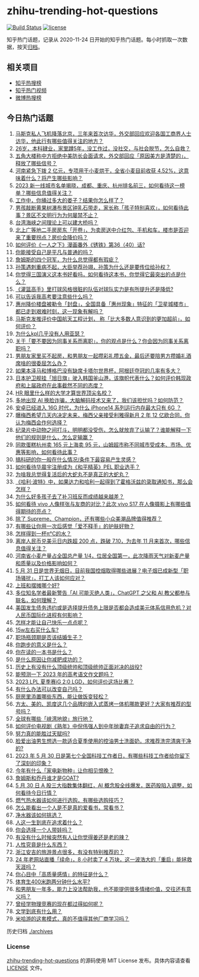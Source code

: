 # zhihu-trending-hot-questions

[![Build Status](https://github.com/justjavac/zhihu-trending-hot-questions/workflows/ci/badge.svg?branch=master)](https://github.com/justjavac/zhihu-trending-hot-questions/actions)
[![license](https://img.shields.io/github/license/justjavac/zhihu-trending-hot-questions)](https://github.com/justjavac/zhihu-trending-hot-questions/blob/master/LICENSE)

知乎热门话题，记录从 2020-11-24
日开始的知乎热门话题。每小时抓取一次数据，按天[归档](./archives)。

## 相关项目

- [知乎热搜榜](https://github.com/justjavac/zhihu-trending-top-search)
- [知乎热门视频](https://github.com/justjavac/zhihu-trending-hot-video)
- [微博热搜榜](https://github.com/justjavac/weibo-trending-hot-search)

## 今日热门话题

<!-- BEGIN -->
<!-- 最后更新时间 Wed May 31 2023 09:41:30 GMT+0800 (China Standard Time) -->

1. [马斯克私人飞机降落北京，三年来首次访华，外交部回应欢迎各国工商界人士访华，他此行有哪些值得关注的地方？](https://www.zhihu.com/question/603832271)
1. [26岁，本科肄业，家里蹲5年，没工作过，没社交，与社会脱节，怎么自救？](https://www.zhihu.com/question/299259221)
1. [五角大楼称中方拒绝中美防长会面请求，外交部回应「原因美方是清楚的」，释放了哪些信号？](https://www.zhihu.com/question/603829127)
1. [河南紧急下拨 2 亿元，专项用于小麦烘干，全省小麦目前收获 4.52%，这意味着什么？将产生哪些影响？](https://www.zhihu.com/question/603823460)
1. [2023 新一线城市名单揭晓，成都、重庆、杭州排名前三，如何看待这一榜单？哪些信息值得关注？](https://www.zhihu.com/question/603827354)
1. [工作中，你捅过多大的娄子？结果你怎么样了？](https://www.zhihu.com/question/20288432)
1. [男孩敲断黄果树瀑布景区钟乳石带走，家长称「孩子特别喜欢」，如何看待此事？景区不文明行为为何屡禁不止？](https://www.zhihu.com/question/603621134)
1. [台湾海峡之间理论上可以建大桥吗？](https://www.zhihu.com/question/53828775)
1. [北上广等地二手房房东「开卷」，为卖房送中介红包、手机和车，楼市是否迎来了重要拐点？房价会降价吗？](https://www.zhihu.com/question/603843052)
1. [如何评价《一人之下》漫画番外《锈铁》第36（40）话?](https://www.zhihu.com/question/603947531)
1. [你能接受自己是平凡与普通的吗？](https://www.zhihu.com/question/603737511)
1. [詹姆斯的四个冠军，为什么总觉得都有瑕疵？](https://www.zhihu.com/question/602452712)
1. [孙策遇刺重病不起，大臣举荐孙翊，孙策为什么还是要传位给孙权？](https://www.zhihu.com/question/526396866)
1. [你觉得三国演义这本书好看吗，如何看待这本书，你觉得它最突出的点是什么？](https://www.zhihu.com/question/600918788)
1. [《灌篮高手》里打球风格很脏的队伍对球队实力是有所提升还是降低?](https://www.zhihu.com/question/603501142)
1. [可以告诉我高考要注意些什么吗？](https://www.zhihu.com/question/603951634)
1. [惠州降价楼盘被勒令「封盘」，全国具备「惠州现象」特征的「卫星城楼市」都已走到艰难时刻，这一现象有解吗？](https://www.zhihu.com/question/603631902)
1. [马斯克发推评价中国航天工程计划， 称「比大多数人意识到的更加超前」，如何评价？](https://www.zhihu.com/question/603792670)
1. [为什么kpl几乎没有人用亚瑟？](https://www.zhihu.com/question/341337474)
1. [关于「要不要因为同事关系而离职」，你的观点是什么？你会因为同事关系离职吗？](https://www.zhihu.com/question/603615640)
1. [男朋友家里买不起房，和男朋友一起攒彩礼攒五金，最后还要陪男方攒婚礼酒席啥的很委屈怎么办？](https://www.zhihu.com/question/596101076)
1. [如果本泽马和博格巴没有缺席卡塔尔世界杯，阿根廷夺冠的几率有多大？](https://www.zhihu.com/question/603555991)
1. [日本护卫舰挂「旭日旗」驶入韩国釜山港，该旗帜代表什么？如何评价韩现政府和上届政府在此事截然不同的态度？](https://www.zhihu.com/question/603790461)
1. [HR 眼里什么样的大学才算世界顶尖名校？](https://www.zhihu.com/question/321363319)
1. [多地出现 AI 换脸诈骗，大脑解码技术又来了，我们该担忧吗？如何防范？](https://www.zhihu.com/question/603797685)
1. [安卓已经进入 16G 时代，为什么 iPhone14 系列运行内存最大只有 6G ？](https://www.zhihu.com/question/602238086)
1. [曝梅西希望几天内决定未来，梅西父亲接受利雅得新月 2 年 12 亿欧合同，你认为梅西会作何选择？](https://www.zhihu.com/question/603785567)
1. [纪录片中动物之间打斗，明明都没受伤，怎么就放弃了认输了？谁能解释一下他们的规则是什么，怎么定输赢？](https://www.zhihu.com/question/339743957)
1. [同款蛋糕杭州卖 165 元上海卖 95 元，山姆超市称不同城市受成本、市场、优惠等影响，如何看待此事？](https://www.zhihu.com/question/603600909)
1. [搞科研的你一般在什么情况/条件下最容易产生灵感？](https://www.zhihu.com/question/457212453)
1. [如何看待华晨宇注册成为《和平精英》PEL 职业选手？](https://www.zhihu.com/question/603809412)
1. [为啥我总觉得复活后的大蛇丸不是真正的大蛇丸？](https://www.zhihu.com/question/598499331)
1. [《哈利·波特》中，如果达力和哈利一起得到了霍格沃兹的录取通知书，那么会怎样？](https://www.zhihu.com/question/342252528)
1. [为什么好多孩子去了补习班反而成绩越来越差？](https://www.zhihu.com/question/440361076)
1. [如何看待 vivo 人像样张与友商的对比？此次 vivo S17 在人像摄影上有哪些值得期待的亮点？](https://www.zhihu.com/question/603801413)
1. [除了 Supreme、Champion，还有哪些小众美潮品牌值得推荐？](https://www.zhihu.com/question/397751547)
1. [有哪些让你用一次后感觉「爱不释手」的护肤好物？](https://www.zhihu.com/question/596536463)
1. [怎样得到一杯π°C的水？](https://www.zhihu.com/question/591997512)
1. [离岸人民币兑美元日内跌超 200 点，跌破 7.10，为去年 11 月来首次，哪些信息值得关注？](https://www.zhihu.com/question/603805125)
1. [河南省小麦产量占全国总产量 1/4，位居全国第一，此次降雨天气对新麦产量和质量以及价格影响如何？](https://www.zhihu.com/question/603799312)
1. [5 月 31 日是世界无烟日，目前我国控烟取得哪些进展？电子烟已成新型「职场骚扰」，打工人该如何应对？](https://www.zhihu.com/question/603940067)
1. [上班和摆摊哪个好?](https://www.zhihu.com/question/602320250)
1. [多位知名学者最新警告「AI 可能灭绝人类」，ChatGPT 之父和 AI 教父都参与联名，如何理解？](https://www.zhihu.com/question/603915413)
1. [美国发生债务违约或是选择提升债务上限是否都会造成美元体系信用危机？对人民币国际化进程有何影响？](https://www.zhihu.com/question/602981822)
1. [怎样才能让自己快乐一点点呢？](https://www.zhihu.com/question/603486360)
1. [15w左右买什么车?](https://www.zhihu.com/question/603060255)
1. [职场瓶颈期是否该结婚生子？](https://www.zhihu.com/question/599238562)
1. [你跑步的意义是什么？](https://www.zhihu.com/question/600679198)
1. [你在读的一本书是什么？](https://www.zhihu.com/question/603876525)
1. [是什么原因让你减肥成功的？](https://www.zhihu.com/question/602619933)
1. [历史上有没有什么顶级统帅和顶级统帅正面对决的战役?](https://www.zhihu.com/question/458272979)
1. [能预测一下 2023 年的高考语文作文题吗？](https://www.zhihu.com/question/598414587)
1. [2023 LPL 夏季赛iG 2:0 LGD，如何评价这场比赛？](https://www.zhihu.com/question/603883576)
1. [有什么办法可以改变自己吗？](https://www.zhihu.com/question/603877948)
1. [厨房里添置哪些东西，能让做饭变轻松？](https://www.zhihu.com/question/414442804)
1. [方太、美的、凯度这几个品牌的嵌入式蒸烤一体机哪款更好？大家有推荐的型号吗？](https://www.zhihu.com/question/601098924)
1. [全球有哪些「峡湾地貌」旅行地？](https://www.zhihu.com/question/602415429)
1. [如何评价电视剧《熟年》中倪伟强人到中年抛妻弃子追求自由的行为？](https://www.zhihu.com/question/603509560)
1. [努力真的能胜过天赋吗?](https://www.zhihu.com/question/600642873)
1. [脸爱出油男生想选一款适合夏季使用的控油男士洗面奶，求推荐洗完清爽干净的?](https://www.zhihu.com/question/533833324)
1. [2023 年 5 月 30 日是第七个全国科技工作者日，有哪些科技工作者给你留下了深刻的印象？](https://www.zhihu.com/question/603287863)
1. [今年有什么「家电新物种」让你相见恨晚？](https://www.zhihu.com/question/595318533)
1. [詹姆斯和乔丹谁才是GOAT?](https://www.zhihu.com/question/602933638)
1. [5 月 30 日 A 股三大指数集体翻红，AI 概念股全线爆发，医药股陷入调整，如何看待今日行情？](https://www.zhihu.com/question/603789257)
1. [燃气热水器该如何进行选购，有哪些选购技巧？](https://www.zhihu.com/question/435616929)
1. [怎么能看出一个人是不是真的爱看书，常看书？](https://www.zhihu.com/question/21078610)
1. [净水器该如何挑选？](https://www.zhihu.com/question/27201497)
1. [人这一生到底在追求着什么？](https://www.zhihu.com/question/603420712)
1. [你会选择一个人带娃吗？](https://www.zhihu.com/question/523452874)
1. [有没有什么时候突然有人让你觉得姜还是老的辣？](https://www.zhihu.com/question/27470964)
1. [人性究竟是什么东西？](https://www.zhihu.com/question/601506245)
1. [浙江安吉的旅游景点很多，有没有特别推荐的？](https://www.zhihu.com/question/329987947)
1. [24 年老网站直播「续命」，8 小时卖了 4 万块，这一波浩大的「重启」能拯救天涯吗？](https://www.zhihu.com/question/603776523)
1. [你心目中「高质量感情」的特征是什么？](https://www.zhihu.com/question/599210398)
1. [体育生400米跑两分钟什么水平?](https://www.zhihu.com/question/594991592)
1. [和男朋友一年多，能力上没法帮助我，也不能提供很多情绪价值，交往还有意义吗？](https://www.zhihu.com/question/600477983)
1. [曾经学物理竞赛的现在都过得如何呢？](https://www.zhihu.com/question/28585187)
1. [文学到底有什么用？](https://www.zhihu.com/question/24150966)
1. [米哈游的这套模式，真的不值得其他厂商学习吗？](https://www.zhihu.com/question/423801471)

<!-- END -->

历史归档 [./archives](./archives)

### License

[zhihu-trending-hot-questions](https://github.com/justjavac/zhihu-trending-hot-questions)
的源码使用 MIT License 发布。具体内容请查看 [LICENSE](./LICENSE) 文件。
